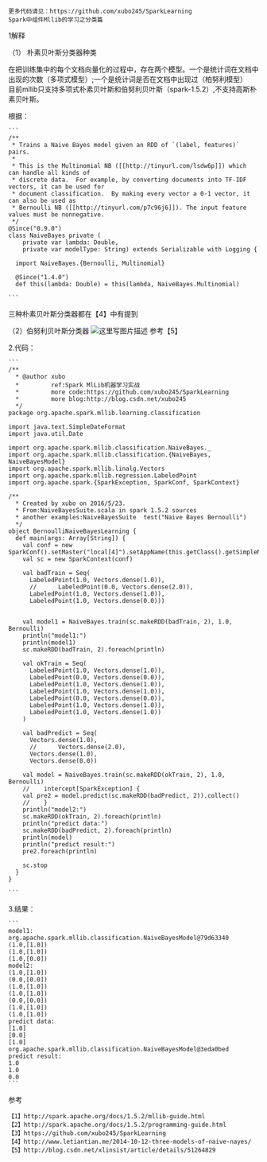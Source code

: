 	更多代码请见：https://github.com/xubo245/SparkLearning
	Spark中组件Mllib的学习之分类篇
1解释

（1） 朴素贝叶斯分类器种类
	
在把训练集中的每个文档向量化的过程中，存在两个模型。一个是统计词在文档中出现的次数（多项式模型）;一个是统计词是否在文档中出现过（柏努利模型）  
目前mllib只支持多项式朴素贝叶斯和伯努利贝叶斯（spark-1.5.2）,不支持高斯朴素贝叶斯。
      
根据：

	```
	/**
	 * Trains a Naive Bayes model given an RDD of `(label, features)` pairs.
	 *
	 * This is the Multinomial NB ([[http://tinyurl.com/lsdw6p]]) which can handle all kinds of
	 * discrete data.  For example, by converting documents into TF-IDF vectors, it can be used for
	 * document classification.  By making every vector a 0-1 vector, it can also be used as
	 * Bernoulli NB ([[http://tinyurl.com/p7c96j6]]). The input feature values must be nonnegative.
	 */
	@Since("0.9.0")
	class NaiveBayes private (
	    private var lambda: Double,
	    private var modelType: String) extends Serializable with Logging {
	
	  import NaiveBayes.{Bernoulli, Multinomial}
	
	  @Since("1.4.0")
	  def this(lambda: Double) = this(lambda, NaiveBayes.Multinomial)
	
	```

三种朴素贝叶斯分类器都在【4】中有提到
	
（2）伯努利贝叶斯分类器
	![这里写图片描述](http://img.blog.csdn.net/20160525103109299)
	参考【5】
	
2.代码：
	
	```
	/**
	  * @author xubo
	  *         ref:Spark MlLib机器学习实战
	  *         more code:https://github.com/xubo245/SparkLearning
	  *         more blog:http://blog.csdn.net/xubo245
	  */
	package org.apache.spark.mllib.learning.classification
	
	import java.text.SimpleDateFormat
	import java.util.Date
	
	import org.apache.spark.mllib.classification.NaiveBayes._
	import org.apache.spark.mllib.classification.{NaiveBayes, NaiveBayesModel}
	import org.apache.spark.mllib.linalg.Vectors
	import org.apache.spark.mllib.regression.LabeledPoint
	import org.apache.spark.{SparkException, SparkConf, SparkContext}
	
	/**
	  * Created by xubo on 2016/5/23.
	  * From:NaiveBayesSuite.scala in spark 1.5.2 sources
	  * another examples:NaiveBayesSuite  test("Naive Bayes Bernoulli")
	  */
	object BernoulliNaiveBayesLearning {
	  def main(args: Array[String]) {
	    val conf = new SparkConf().setMaster("local[4]").setAppName(this.getClass().getSimpleName().filter(!_.equals('$')))
	    val sc = new SparkContext(conf)
	
	    val badTrain = Seq(
	      LabeledPoint(1.0, Vectors.dense(1.0)),
	      //      LabeledPoint(0.0, Vectors.dense(2.0)),
	      LabeledPoint(1.0, Vectors.dense(1.0)),
	      LabeledPoint(1.0, Vectors.dense(0.0)))
	
	
	    val model1 = NaiveBayes.train(sc.makeRDD(badTrain, 2), 1.0, Bernoulli)
	    println("model1:")
	    println(model1)
	    sc.makeRDD(badTrain, 2).foreach(println)
	
	    val okTrain = Seq(
	      LabeledPoint(1.0, Vectors.dense(1.0)),
	      LabeledPoint(0.0, Vectors.dense(0.0)),
	      LabeledPoint(1.0, Vectors.dense(1.0)),
	      LabeledPoint(1.0, Vectors.dense(1.0)),
	      LabeledPoint(0.0, Vectors.dense(0.0)),
	      LabeledPoint(1.0, Vectors.dense(1.0)),
	      LabeledPoint(1.0, Vectors.dense(1.0))
	    )
	
	    val badPredict = Seq(
	      Vectors.dense(1.0),
	      //      Vectors.dense(2.0),
	      Vectors.dense(1.0),
	      Vectors.dense(0.0))
	
	    val model = NaiveBayes.train(sc.makeRDD(okTrain, 2), 1.0, Bernoulli)
	    //    intercept[SparkException] {
	    val pre2 = model.predict(sc.makeRDD(badPredict, 2)).collect()
	    //    }
	    println("model2:")
	    sc.makeRDD(okTrain, 2).foreach(println)
	    println("predict data:")
	    sc.makeRDD(badPredict, 2).foreach(println)
	    println(model)
	    println("predict result:")
	    pre2.foreach(println)
	
	    sc.stop
	  }
	}
	
	```
	
3.结果：
	
	```
	model1:
	org.apache.spark.mllib.classification.NaiveBayesModel@79d63340
	(1.0,[1.0])
	(1.0,[1.0])
	(1.0,[0.0])
	model2:
	(1.0,[1.0])
	(0.0,[0.0])
	(1.0,[1.0])
	(1.0,[1.0])
	(0.0,[0.0])
	(1.0,[1.0])
	(1.0,[1.0])
	predict data:
	[1.0]
	[0.0]
	[1.0]
	org.apache.spark.mllib.classification.NaiveBayesModel@3eda0bed
	predict result:
	1.0
	1.0
	0.0
	```
	
参考

	【1】http://spark.apache.org/docs/1.5.2/mllib-guide.html 
	【2】http://spark.apache.org/docs/1.5.2/programming-guide.html
	【3】https://github.com/xubo245/SparkLearning
	【4】http://www.letiantian.me/2014-10-12-three-models-of-naive-nayes/
	【5】http://blog.csdn.net/xlinsist/article/details/51264829